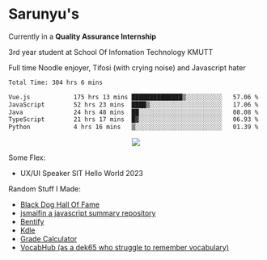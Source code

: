 # Sarunyu's
<p>Currently in a <strong>Quality Assurance Internship</strong></p>
<p>3rd year student at School Of Infomation Technology KMUTT</p>
<p>Full time Noodle enjoyer, Tifosi (with crying noise) and Javascript hater</p>

<!--START_SECTION:waka-->

```txt
Total Time: 304 hrs 6 mins

Vue.js            175 hrs 13 mins ██████████████▒░░░░░░░░░░   57.06 %
JavaScript        52 hrs 23 mins  ████▒░░░░░░░░░░░░░░░░░░░░   17.06 %
Java              24 hrs 48 mins  ██░░░░░░░░░░░░░░░░░░░░░░░   08.08 %
TypeScript        21 hrs 17 mins  █▓░░░░░░░░░░░░░░░░░░░░░░░   06.93 %
Python            4 hrs 16 mins   ▒░░░░░░░░░░░░░░░░░░░░░░░░   01.39 %
```

<!--END_SECTION:waka-->
<div align=center>
  <img src="https://skillicons.dev/icons?i=typescript,javascript,nodejs,java,spring,react,vue,mysql,mongodb,docker,linux" />
</div>

Some Flex:
- UX/UI Speaker SIT Hello World 2023

Random Stuff I Made:
- [Black Dog Hall Of Fame](https://bdoghalloffame.vercel.app/)
- [jsmaifin a javascript summary repository](https://github.com/ssarunyu/js-maifin)
- [Bentify](https://bentify.vercel.app/)
- [Kdle](https://kdle.vercel.app/)
- [Grade Calculator](https://grade-calculator-virid.vercel.app/)
- [VocabHub (as a dek65 who struggle to remember vocabulary)](https://vocabhub.vercel.app/)
